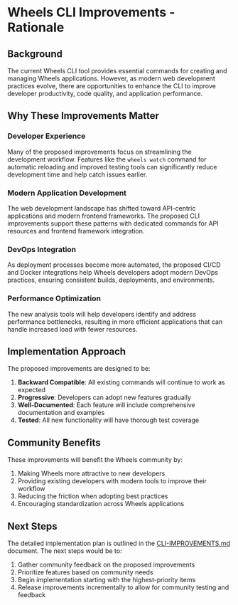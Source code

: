 # Wheels CLI Improvements - Rationale

## Background

The current Wheels CLI tool provides essential commands for creating and managing Wheels applications. However, as modern web development practices evolve, there are opportunities to enhance the CLI to improve developer productivity, code quality, and application performance.

## Why These Improvements Matter

### Developer Experience

Many of the proposed improvements focus on streamlining the development workflow. Features like the `wheels watch` command for automatic reloading and improved testing tools can significantly reduce development time and help catch issues earlier.

### Modern Application Development

The web development landscape has shifted toward API-centric applications and modern frontend frameworks. The proposed CLI improvements support these patterns with dedicated commands for API resources and frontend framework integration.

### DevOps Integration

As deployment processes become more automated, the proposed CI/CD and Docker integrations help Wheels developers adopt modern DevOps practices, ensuring consistent builds, deployments, and environments.

### Performance Optimization

The new analysis tools will help developers identify and address performance bottlenecks, resulting in more efficient applications that can handle increased load with fewer resources.

## Implementation Approach

The proposed improvements are designed to be:

1. **Backward Compatible**: All existing commands will continue to work as expected
2. **Progressive**: Developers can adopt new features gradually
3. **Well-Documented**: Each feature will include comprehensive documentation and examples
4. **Tested**: All new functionality will have thorough test coverage

## Community Benefits

These improvements will benefit the Wheels community by:

1. Making Wheels more attractive to new developers
2. Providing existing developers with modern tools to improve their workflow
3. Reducing the friction when adopting best practices
4. Encouraging standardization across Wheels applications

## Next Steps

The detailed implementation plan is outlined in the [CLI-IMPROVEMENTS.md](CLI-IMPROVEMENTS.md) document. The next steps would be to:

1. Gather community feedback on the proposed improvements
2. Prioritize features based on community needs
3. Begin implementation starting with the highest-priority items
4. Release improvements incrementally to allow for community testing and feedback